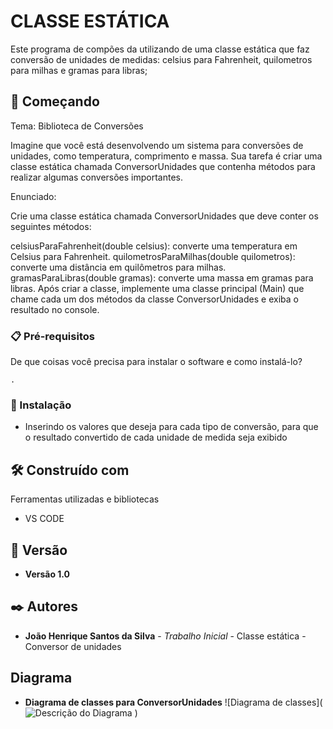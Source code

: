 # CLASSE ESTÁTICA

Este programa de compões da utilizando de uma classe estática que faz conversão de unidades de medidas: celsius para Fahrenheit, quilometros para milhas e gramas para libras;
## 🚀 Começando

Tema: Biblioteca de Conversões

Imagine que você está desenvolvendo um sistema para conversões de unidades, como temperatura, comprimento e massa. Sua tarefa é criar uma classe estática chamada ConversorUnidades que contenha métodos para realizar algumas conversões importantes.

Enunciado:

Crie uma classe estática chamada ConversorUnidades que deve conter os seguintes métodos:

celsiusParaFahrenheit(double celsius): converte uma temperatura em Celsius para Fahrenheit.
quilometrosParaMilhas(double quilometros): converte uma distância em quilômetros para milhas.
gramasParaLibras(double gramas): converte uma massa em gramas para libras.
Após criar a classe, implemente uma classe principal (Main) que chame cada um dos métodos da classe ConversorUnidades e exiba o resultado no console.
### 📋 Pré-requisitos

De que coisas você precisa para instalar o software e como instalá-lo?

```
.
```

### 🔧 Instalação

* Inserindo os valores que deseja para cada tipo de conversão, para que o resultado convertido de cada unidade de medida seja exibido

## 🛠️ Construído com

Ferramentas utilizadas e bibliotecas

* VS CODE

## 📌 Versão

* **Versão 1.0** 

## ✒️ Autores

* **João Henrique Santos da Silva** - *Trabalho Inicial* - Classe estática - Conversor de unidades

## Diagrama
* **Diagrama de classes para ConversorUnidades**
    ![Diagrama de classes](![Descrição do Diagrama](../diagrama/diagrama_coversorUnidades.png)
)
